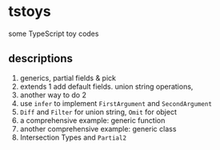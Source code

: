 # tstoys
some TypeScript toy codes

## descriptions
1. generics, partial fields & pick
2. extends 1 add default fields. union string operations,
3. another way to do 2
4. use `infer` to implement `FirstArgument` and `SecondArgument`
5. `Diff` and `Filter` for union string, `Omit` for object
6. a comprehensive example: generic function
7. another comprehensive example: generic class
8. Intersection Types and `Partial2`
